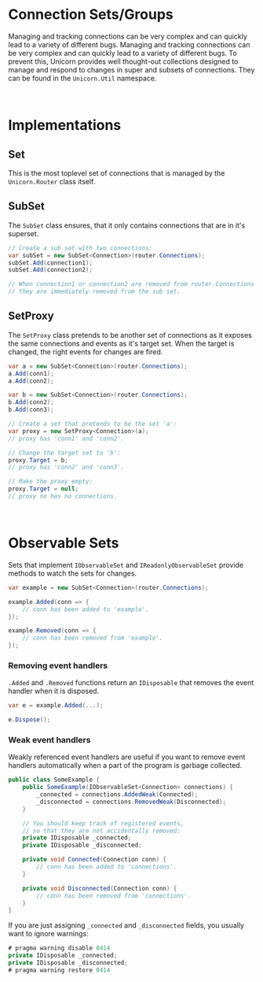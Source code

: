 # Connection Sets/Groups
Managing and tracking connections can be very complex and can quickly lead to a variety of different bugs. Managing and tracking connections can be very complex and can quickly lead to a variety of different bugs. To prevent this, Unicorn provides well thought-out collections designed to manage and respond to changes in super and subsets of connections. They can be found in the `Unicorn.Util` namespace.

<br/>



# Implementations

## Set
This is the most toplevel set of connections that is managed by the `Unicorn.Router` class itself.

## SubSet
The `SubSet` class ensures, that it only contains connections that are in it's superset.
```cs
// Create a sub set with two connections:
var subSet = new SubSet<Connection>(router.Connections);
subSet.Add(connection1);
subSet.Add(connection2);

// When connection1 or connection2 are removed from router.Connections
// they are immediately removed from the sub set.
```

## SetProxy
The `SetProxy` class pretends to be another set of connections as it exposes the same connections and events as it's target set. When the target is changed, the right events for changes are fired.
```cs
var a = new SubSet<Connection>(router.Connections);
a.Add(conn1);
a.Add(conn2);

var b = new SubSet<Connection>(router.Connections);
b.Add(conn2);
b.Add(conn3);

// Create a set that pretends to be the set 'a':
var proxy = new SetProxy<Connection>(a);
// proxy has 'conn1' and 'conn2'.

// Change the target set to 'b':
proxy.Target = b;
// proxy has 'conn2' and 'conn3'.

// Make the proxy empty:
proxy.Target = null;
// proxy no has no connections.
```

<br/>



# Observable Sets
Sets that implement `IObservableSet` and `IReadonlyObservableSet` provide methods to watch the sets for changes.
```cs
var example = new SubSet<Connection>(router.Connections);

example.Added(conn => {
	// conn has been added to 'example'.
});

example.Removed(conn => {
	// conn has been removed from 'example'.
});
```
### Removing event handlers
`.Added` and `.Removed` functions return an `IDisposable` that removes the event handler when it is disposed.
```cs
var e = example.Added(...);

e.Dispose();
```
### Weak event handlers
Weakly referenced event handlers are useful if you want to remove event handlers automatically when a part of the program is garbage collected.
```cs
public class SomeExample {
	public SomeExample(IObservableSet<Connection> connections) {
		_connected = connections.AddedWeak(Connected);
		_disconnected = connections.RemovedWeak(Disconnected);
	}

	// You should keep track of registered events,
	// so that they are not accidentally removed:
	private IDisposable _connected;
	private IDisposable _disconnected;

	private void Connected(Connection conn) {
		// conn has been added to 'connections'.
	}

	private void Disconnected(Connection conn) {
		// conn has been removed from 'connections'.
	}
}
```
If you are just assigning `_connected` and `_disconnected` fields, you usually want to ignore warnings:
```cs
# pragma warning disable 0414
private IDisposable _connected;
private IDisposable _disconnected;
# pragma warning restore 0414
```
